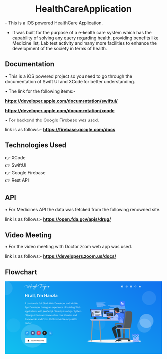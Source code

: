 <h1 align="center">HealthCareApplication</h1>
- This is a iOS powered HealthCare Application.
  
- It was built for the purpose of a e-health care system which has the capability of solving any query regarding health, providing benefits like Medicine list, Lab test activity and many more facilities to enhance the development of the society in terms of health.

## Documentation

• This is a iOS powered project so you need to go through the documentation of Swift UI and XCode for better understanding.

• The link for the following items:-  
  
**https://developer.apple.com/documentation/swiftui/** 
  
**https://developer.apple.com/documentation/xcode**

• For backend the Google Firebase was used.

  link is as follows:- **https://firebase.google.com/docs**

## Technologies Used

👉 XCode\
👉 SwiftUI\
👉 Google Firebase\
👉 Rest API

## API

• For Medicines API the data was fetched from the following renowned site.

  link is as follows:- **https://open.fda.gov/apis/drug/**

## Video Meeting

• For the video meeting with Doctor zoom web app was used.

  link is as follows:- **https://developers.zoom.us/docs/**

## Flowchart

<p align="center">
  <kbd>
    <img src="https://github.com/1hanzla100/developer-portfolio/blob/master/picture.PNG"></img>
  </kbd>
</p>






  
